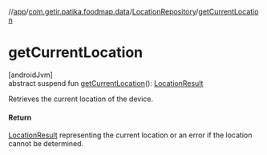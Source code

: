 //[app](../../../index.md)/[com.getir.patika.foodmap.data](../index.md)/[LocationRepository](index.md)/[getCurrentLocation](get-current-location.md)

# getCurrentLocation

[androidJvm]\
abstract suspend fun [getCurrentLocation](get-current-location.md)(): [LocationResult](../../com.getir.patika.foodmap.ui/-location-result/index.md)

Retrieves the current location of the device.

#### Return

[LocationResult](../../com.getir.patika.foodmap.ui/-location-result/index.md) representing the current location or an error if the location     cannot be determined.
